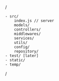 /

    - src/
        index.js // server
        models/
        controllers/
        middlewares/
        services/
        utils/
        config/
        repository/
    - test/ [later]
    - static/
    - temp/

/